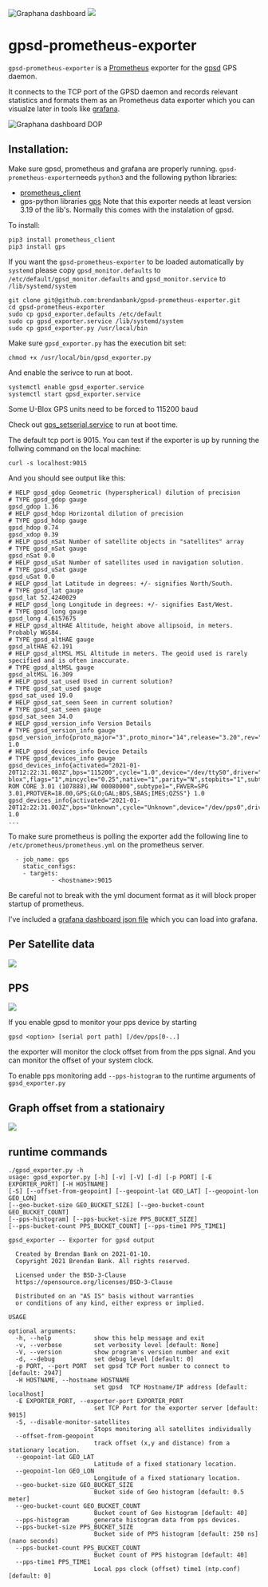 ![Graphana dashboard](https://github.com/brendanbank/gpsd-prometheus-exporter/blob/ce8d05be537ec7fe935bad0c9479cf3e0770b41a/img/grafana_gpsd_dashboard_1.png?raw=true)
![](https://github.com/brendanbank/gpsd-prometheus-exporter/blob/ce8d05be537ec7fe935bad0c9479cf3e0770b41a/img/clock_pps_offset.png?raw=true)
# gpsd-prometheus-exporter


`gpsd-prometheus-exporter` is a [Prometheus](https://prometheus.io/) exporter for the [gpsd](https://gpsd.gitlab.io/gpsd/) GPS daemon. 

It connects to the TCP port of the GPSD daemon and records relevant statistics and formats them as an Prometheus data exporter which you can visualze later in tools like [grafana](https://grafana.com/).

![Graphana dashboard DOP](https://github.com/brendanbank/gpsd-prometheus-exporter/blob/ce8d05be537ec7fe935bad0c9479cf3e0770b41a/img/dop.png?raw=true)


## Installation:

Make sure gpsd, prometheus and grafana are properly running. `gpsd-prometheus-exporter`needs `python3` and the following python libraries:

* [prometheus_client](https://github.com/prometheus/client_python)
* gps-python libraries [gps](https://gpsd.gitlab.io/gpsd/) Note that this exporter needs at least version 3.19 of the lib's. Normally this comes with the instalation of gpsd.

To install:

	pip3 install prometheus_client
	pip3 install gps

If you want the `gpsd-prometheus-exporter` to be loaded automatically by `systemd` please copy `gpsd_monitor.defaults` to 
`/etc/default/gpsd_monitor.defaults` and `gpsd_monitor.service` to `/lib/systemd/system`

	git clone git@github.com:brendanbank/gpsd-prometheus-exporter.git
	cd gpsd-prometheus-exporter
	sudo cp gpsd_exporter.defaults /etc/default
	sudo cp gpsd_exporter.service /lib/systemd/system
	sudo cp gpsd_exporter.py /usr/local/bin

Make sure `gpsd_exporter.py` has the execution bit set:

	chmod +x /usr/local/bin/gpsd_exporter.py
	
And enable the serivce to run at boot.
	
	systemctl enable gpsd_exporter.service
	systemctl start gpsd_exporter.service
	
Some U-Blox GPS units need to be forced to 115200 baud

Check out [gps_setserial.service](https://github.com/brendanbank/gpsd-prometheus-exporter/blob/master/gps_setserial.service) to run at boot time. 
	
The default tcp port is 9015. You can test if the exporter is up by running the follwing command on the local machine:

	curl -s localhost:9015
	
And you should see output like this:

	# HELP gpsd_gdop Geometric (hyperspherical) dilution of precision
	# TYPE gpsd_gdop gauge
	gpsd_gdop 1.36
	# HELP gpsd_hdop Horizontal dilution of precision
	# TYPE gpsd_hdop gauge
	gpsd_hdop 0.74
	gpsd_xdop 0.39
	# HELP gpsd_nSat Number of satellite objects in "satellites" array
	# TYPE gpsd_nSat gauge
	gpsd_nSat 0.0
	# HELP gpsd_uSat Number of satellites used in navigation solution.
	# TYPE gpsd_uSat gauge
	gpsd_uSat 0.0
	# HELP gpsd_lat Latitude in degrees: +/- signifies North/South.
	# TYPE gpsd_lat gauge
	gpsd_lat 52.4240029
	# HELP gpsd_long Longitude in degrees: +/- signifies East/West.
	# TYPE gpsd_long gauge
	gpsd_long 4.6157675
	# HELP gpsd_altHAE Altitude, height above allipsoid, in meters. Probably WGS84.
	# TYPE gpsd_altHAE gauge
	gpsd_altHAE 62.191
	# HELP gpsd_altMSL MSL Altitude in meters. The geoid used is rarely specified and is often inaccurate.
	# TYPE gpsd_altMSL gauge
	gpsd_altMSL 16.309
	# HELP gpsd_sat_used Used in current solution? 
	# TYPE gpsd_sat_used gauge
	gpsd_sat_used 19.0
	# HELP gpsd_sat_seen Seen in current solution? 
	# TYPE gpsd_sat_seen gauge
	gpsd_sat_seen 34.0
	# HELP gpsd_version_info Version Details
	# TYPE gpsd_version_info gauge
	gpsd_version_info{proto_major="3",proto_minor="14",release="3.20",rev="3.20"} 1.0
	# HELP gpsd_devices_info Device Details
	# TYPE gpsd_devices_info gauge
	gpsd_devices_info{activated="2021-01-20T12:22:31.083Z",bps="115200",cycle="1.0",device="/dev/ttyS0",driver="u-blox",flags="1",mincycle="0.25",native="1",parity="N",stopbits="1",subtype="SW ROM CORE 3.01 (107888),HW 00080000",subtype1=",FWVER=SPG 3.01,PROTVER=18.00,GPS;GLO;GAL;BDS,SBAS;IMES;QZSS"} 1.0
	gpsd_devices_info{activated="2021-01-20T12:22:31.003Z",bps="Unknown",cycle="Unknown",device="/dev/pps0",driver="PPS",flags="Unknown",mincycle="Unknown",native="Unknown",parity="Unknown",stopbits="Unknown",subtype="Unknown",subtype1="Unknown"} 1.0
	...

To make sure prometheus is polling the exporter add the following line to `/etc/prometheus/prometheus.yml` on the prometheus server.

	  - job_name: gps
    	static_configs:
        - targets: 
                - <hostname>:9015

Be careful not to break with the yml document format as it will block proper startup of prometheus.

I've included a [grafana dashboard json file](https://raw.githubusercontent.com/brendanbank/gpsd-prometheus-exporter/main/gpsd_grafana_dashboard.json) which you can load into grafana.

 
## Per Satellite data
![](https://github.com/brendanbank/gpsd-prometheus-exporter/blob/ce8d05be537ec7fe935bad0c9479cf3e0770b41a/img/sats.png?raw=true)

## PPS
![](https://github.com/brendanbank/gpsd-exporter/raw/master/img/clock_pps_offset.png?raw=true)

If you enable gpsd to monitor your pps device by starting

	gpsd <option> [serial port path] [/dev/pps[0-..]

the exporter will monitor the clock offset from from the pps signal. And you can monitor the offset of your system clock.

To enable pps monitoring add `--pps-histogram` to the runtime arguments of `gpsd_exporter.py`

## Graph offset from a stationairy
![](https://github.com/brendanbank/gpsd-prometheus-exporter/blob/ce8d05be537ec7fe935bad0c9479cf3e0770b41a/img/geo_offset.png?raw=true)

## runtime commands


	./gpsd_exporter.py -h
	usage: gpsd_exporter.py [-h] [-v] [-V] [-d] [-p PORT] [-E EXPORTER_PORT] [-H HOSTNAME] 
	[-S] [--offset-from-geopoint] [--geopoint-lat GEO_LAT] [--geopoint-lon GEO_LON] 
	[--geo-bucket-size GEO_BUCKET_SIZE] [--geo-bucket-count GEO_BUCKET_COUNT] 
	[--pps-histogram] [--pps-bucket-size PPS_BUCKET_SIZE]
	[--pps-bucket-count PPS_BUCKET_COUNT] [--pps-time1 PPS_TIME1]
	
	gpsd_exporter -- Exporter for gpsd output
	
	  Created by Brendan Bank on 2021-01-10.
	  Copyright 2021 Brendan Bank. All rights reserved.
	
	  Licensed under the BSD-3-Clause
	  https://opensource.org/licenses/BSD-3-Clause
	
	  Distributed on an "AS IS" basis without warranties
	  or conditions of any kind, either express or implied.
	
	USAGE
	
	optional arguments:
	  -h, --help            show this help message and exit
	  -v, --verbose         set verbosity level [default: None]
	  -V, --version         show program's version number and exit
	  -d, --debug           set debug level [default: 0]
	  -p PORT, --port PORT  set gpsd TCP Port number to connect to [default: 2947]
	  -H HOSTNAME, --hostname HOSTNAME
	                        set gpsd  TCP Hostname/IP address [default: localhost]
	  -E EXPORTER_PORT, --exporter-port EXPORTER_PORT
	                        set TCP Port for the exporter server [default: 9015]
	  -S, --disable-monitor-satellites
	                        Stops monitoring all satellites individually
	  --offset-from-geopoint
	                        track offset (x,y and distance) from a stationary location.
	  --geopoint-lat GEO_LAT
	                        Latitude of a fixed stationary location.
	  --geopoint-lon GEO_LON
	                        Longitude of a fixed stationary location.
	  --geo-bucket-size GEO_BUCKET_SIZE
	                        Bucket side of Geo histogram [default: 0.5 meter]
	  --geo-bucket-count GEO_BUCKET_COUNT
	                        Bucket count of Geo histogram [default: 40]
	  --pps-histogram       generate histogram data from pps devices.
	  --pps-bucket-size PPS_BUCKET_SIZE
	                        Bucket side of PPS histogram [default: 250 ns] (nano seconds)
	  --pps-bucket-count PPS_BUCKET_COUNT
	                        Bucket count of PPS histogram [default: 40]
	  --pps-time1 PPS_TIME1
	                        Local pps clock (offset) time1 (ntp.conf) [default: 0]
